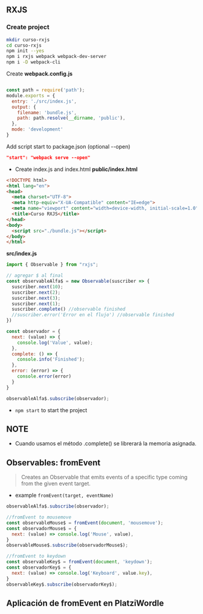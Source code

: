 ## RXJS

### Create project

```bash
mkdir curso-rxjs
cd curso-rxjs
npm init --yes
npm i rxjs webpack webpack-dev-server
npm i -D webpack-cli
```

Create
**webpack.config.js**

```javascript

const path = require('path');
module.exports = {
  entry: './src/index.js',
  output: {
    filename: 'bundle.js',
    path: path.resolve(__dirname, 'public'),
  },
  mode: 'development'
}
```

Add script start to package.json (optional --open)

```json
"start": "webpack serve --open"

```

- Create index.js and index.html
**public/index.html**

```html
<!DOCTYPE html>
<html lang="en">
<head>
  <meta charset="UTF-8">
  <meta http-equiv="X-UA-Compatible" content="IE=edge">
  <meta name="viewport" content="width=device-width, initial-scale=1.0">
  <title>Curso RXJS</title>
</head>
<body>
  <script src="./bundle.js"></script>
</body>
</html>
```

**src/index.js**

```javascript
import { Observable } from "rxjs";

// agregar $ al final
const observableAlfa$ = new Observable(suscriber => {
  suscriber.next(10);
  suscriber.next(2);
  suscriber.next(3);
  suscriber.next(1);
  suscriber.complete() //observable finished
  //suscriber.error('Error en el flujo') //observable finished
})

const observador = {
  next: (value) => {
    console.log('Value', value);
  },
  complete: () => {
    console.info('Finished');
  },
  error: (error) => {
    console.error(error)
  }
}

observableAlfa$.subscribe(observador);

```

- `npm start` to start the project

## NOTE

- Cuando usamos el método .complete() se librerará la memoria asignada.

## Observables: fromEvent

> Creates an Observable that emits events of a specific type coming from the given event target.

- example `fromEvent(target, eventName)`

```javascript
observableAlfa$.subscribe(observador);

//fromEvent to mousemove
const observableMouse$ = fromEvent(document, 'mousemove');
const observadorMouse$ = {
  next: (value) => console.log('Mouse', value),
}
observableMouse$.subscribe(observadorMouse$);

//fromEvent to keydown
const observableKey$ = fromEvent(document, 'keydown');
const observadorKey$ = {
  next: (value) => console.log('Keyboard', value.key),
}
observableKey$.subscribe(observadorKey$);
```

## Aplicación de fromEvent en PlatziWordle
